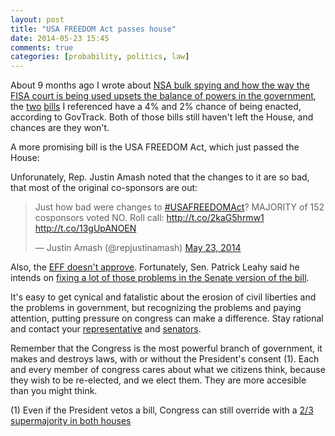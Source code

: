 ```yaml
---
layout: post
title: "USA FREEDOM Act passes house"
date: 2014-05-23 15:45
comments: true
categories: [probability, politics, law]
---
```


About 9 months ago I wrote about [NSA bulk spying and how the way the FISA court is being used upsets the balance of powers in the government](/blog/2013/08/13/an-unbalance-of-powers/), the [two](https://www.govtrack.us/congress/bills/113/hr2586) [bills](https://www.govtrack.us/congress/bills/113/hr2761) I referenced have a 4% and 2% chance of being enacted, according to GovTrack. Both of those bills still haven't left the House, and chances are they won't.

A more promising bill is the USA FREEDOM Act, which just passed the House:

<script id="govtrack:widget:bill:113:hr3361:script" src="https://www.govtrack.us/congress/bills/113/hr3361/widget.js" type="text/javascript"></script>

Unforunately, Rep. Justin Amash noted that the changes to it are so bad, that most of the original co-sponsors are out:

<blockquote class="twitter-tweet" lang="en"><p>Just how bad were changes to <a href="https://twitter.com/search?q=%23USAFREEDOMAct&amp;src=hash">#USAFREEDOMAct</a>? MAJORITY of 152 cosponsors voted NO. Roll call: <a href="http://t.co/2kaG5hrmw1">http://t.co/2kaG5hrmw1</a> <a href="http://t.co/13gUpANOEN">http://t.co/13gUpANOEN</a></p>&mdash; Justin Amash (@repjustinamash) <a href="https://twitter.com/repjustinamash/statuses/469883039125106689">May 23, 2014</a></blockquote>
<script async src="//platform.twitter.com/widgets.js" charset="utf-8"></script>

Also, the [EFF doesn't approve](https://www.eff.org/deeplinks/2014/05/eff-dismayed-houses-gutted-usa-freedom-act). Fortunately, Sen. Patrick Leahy said he intends on [fixing a lot of those problems in the Senate version of the bill](https://www.leahy.senate.gov/press/comment-of-senator-patrick-leahy-d-vt_chairman-senate-judiciary-committee-on-house-passage-of-the-usa-freedom-act-).

It's easy to get cynical and fatalistic about the erosion of civil liberties and the problems in government, but recognizing the problems and paying attention, putting pressure on congress can make a difference. Stay rational and contact your [representative](http://www.house.gov/representatives/find/) and [senators](https://www.senate.gov/general/contact_information/senators_cfm.cfm).

Remember that the Congress is the most powerful branch of government, it makes and destroys laws, with or without the President's consent (1). Each and every member of congress cares about what we citizens think, because they wish to be re-elected, and we elect them. They are more accesible than you might think.


(1) Even if the President vetos a bill, Congress can still override with a [2/3 supermajority in both houses](https://en.wikipedia.org/wiki/Supermajority#United_States)

